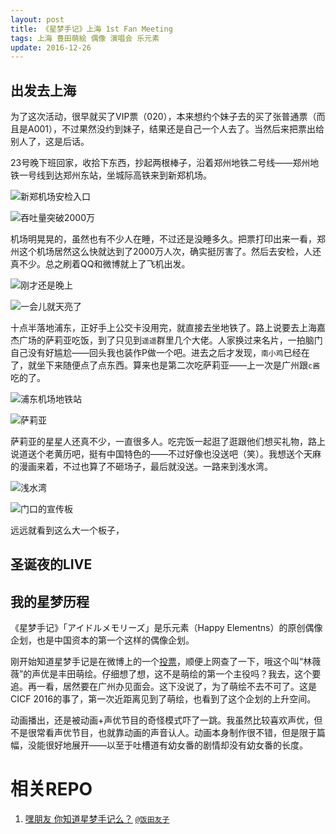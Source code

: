```yaml
---
layout: post
title: 《星梦手记》上海 1st Fan Meeting
tags: 上海 豊田萌絵 偶像 演唱会 乐元素
update: 2016-12-26
---
```


## 出发去上海

为了这次活动，很早就买了VIP票（020），本来想约个妹子去的买了张普通票（而且是A001），不过果然没约到妹子，结果还是自己一个人去了。当然后来把票出给别人了，这是后话。

23号晚下班回家，收拾下东西，抄起两根棒子，沿着郑州地铁二号线——郑州地铁一号线到达郑州东站，坐城际高铁来到新郑机场。

![新郑机场安检入口](/images/pictures/IMG_20161224_055340.jpg)

![吞吐量突破2000万](/images/pictures/IMG_20161224_060143.jpg)

机场明晃晃的，虽然也有不少人在睡，不过还是没睡多久。把票打印出来一看，郑州这个机场居然这么快就达到了2000万人次，确实挺厉害了。然后去安检，人还真不少。总之刷着QQ和微博就上了飞机出发。

![刚才还是晚上](/images/pictures/IMG_20161224_064736.jpg)

![一会儿就天亮了](/images/pictures/IMG_20161224_072914.jpg)

十点半落地浦东，正好手上公交卡没用完，就直接去坐地铁了。路上说要去上海嘉杰广场的萨莉亚吃饭，到了只见到`遥遥`群里几个大佬。人家换过来名片，一拍脑门自己没有好尴尬——回头我也装作P做一个吧。进去之后才发现，`南小鸡`已经在了，就坐下来随便点了点东西。算来也是第二次吃萨莉亚——上一次是广州跟`c酱`吃的了。

![浦东机场地铁站](/images/pictures/IMG_20161224_104153.jpg)

![萨莉亚](/images/pictures/IMG_20161224_142852.jpg)

萨莉亚的星星人还真不少，一直很多人。吃完饭一起逛了逛跟他们想买礼物，路上说道送个老黄历吧，挺有中国特色的——不过好像也没送吧（笑）。我想送个天麻的漫画来着，不过也算了不砸场子，最后就没送。一路来到浅水湾。

![浅水湾](/images/pictures/IMG_20161224_153635.jpg)

![门口的宣传板](/images/pictures/IMG_20161224_154254.jpg)

远远就看到这么大一个板子，

<h2 id="live">圣诞夜的LIVE</h2>



## 我的星梦历程

《星梦手记》「アイドルメモリーズ」是乐元素（Happy Elementns）的原创偶像企划，也是中国资本的第一个这样的偶像企划。

刚开始知道星梦手记是在微博上的一个[投票](http://weibo.com/1782869715/E7scDfmbB)，顺便上网查了一下，哦这个叫“林薇薇”的声优是丰田萌绘。仔细想了想，这不是萌绘的第一个主役吗？我去，这个要追。再一看，居然要在广州办见面会。这下没说了，为了萌绘不去不可了。这是CICF 2016的事了，第一次近距离见到了萌绘，也看到了这个企划的上升空间。

动画播出，还是被动画+声优节目的奇怪模式吓了一跳。我虽然比较喜欢声优，但不是很常看声优节目，也就靠动画的声音认人。动画本身制作很不错，但是限于篇幅，没能很好地展开——以至于吐槽道有幼女番的剧情却没有幼女番的长度。




# 相关REPO

1. [嘿朋友 你知道星梦手记么？](http://weibo.com/ttarticle/p/show?id=2309404056949741239180) [`@饭田友子`](http://weibo.com/u/3871311834)
